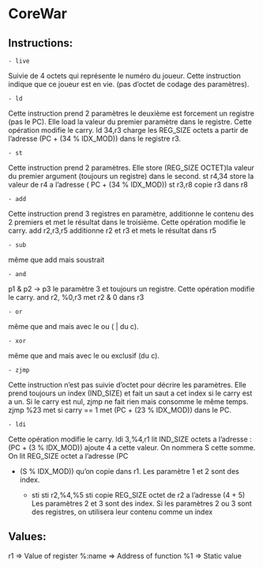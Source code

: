 # CoreWar

## Instructions:
    - live
Suivie de 4 octets qui représente le numéro du joueur. Cette
instruction indique que ce joueur est en vie. (pas d’octet de
codage des paramètres).

    - ld
Cette instruction prend 2 paramètres le deuxième est forcement
un registre (pas le PC). Elle load la valeur du premier paramètre
dans le registre. Cette opération modifie le carry. ld 34,r3 charge
les REG_SIZE octets a partir de l’adresse (PC + (34 %
IDX_MOD)) dans le registre r3.

    - st
Cette instruction prend 2 paramètres. Elle store (REG_SIZE
OCTET)la valeur du premier argument (toujours un registre)
dans le second. st r4,34 store la valeur de r4 a l’adresse ( PC +
(34 % IDX_MOD)) st r3,r8 copie r3 dans r8

    - add
Cette instruction prend 3 registres en paramètre, additionne le
contenu des 2 premiers et met le résultat dans le troisième. Cette
opération modifie le carry. add r2,r3,r5 additionne r2 et r3 et mets
le résultat dans r5

    - sub
même que add mais soustrait

    - and
p1 & p2 -> p3 le paramètre 3 et toujours un registre. Cette
opération modifie le carry. and r2, %0,r3 met r2 & 0 dans r3

    - or
même que and mais avec le ou ( | du c).

    - xor
même que and mais avec le ou exclusif (du c). 

    - zjmp
Cette instruction n’est pas suivie d’octet pour décrire les
paramètres. Elle prend toujours un index (IND_SIZE) et fait un
saut a cet index si le carry est a un. Si le carry est nul, zjmp ne
fait rien mais consomme le même temps. zjmp %23 met si carry
== 1 met (PC + (23 % IDX_MOD)) dans le PC.

    - ldi
Cette opération modifie le carry. ldi 3,%4,r1 lit IND_SIZE octets
a l’adresse : (PC + (3 % IDX_MOD)) ajoute 4 a cette valeur. On
nommera S cette somme. On lit REG_SIZE octet a l’adresse (PC
+ (S % IDX_MOD)) qu’on copie dans r1. Les paramètre 1 et 2
sont des index.

    - sti
sti r2,%4,%5 sti copie REG_SIZE octet de r2 a l’adresse (4 + 5)
Les paramètres 2 et 3 sont des index. Si les paramètres 2 ou 3 sont
des registres, on utilisera leur contenu comme un index


## Values:
r1      => Value of register
%:name  => Address of function
%1      => Static value